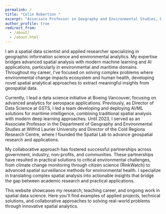 ```yaml
---
permalink: /
title: "Colin Robertson "
excerpt: "Associate Professor in Geography and Environmental Studies, Director of the Cold Regions Research Centre"
author_profile: true
redirect_from: 
  - /about/
  - /about.html
---
```



I am a spatial data scientist and applied researcher specializing in geographic information science and environmental analytics. My expertise bridges advanced spatial analysis with modern machine learning and AI applications, particularly in environmental and maritime domains. Throughout my career, I've focused on solving complex problems where environmental change impacts ecosystem and human health, developing novel spatial analytical approaches to extract meaningful insights from geospatial data.

Currently, I lead a data science initiative at Boeing Vancouver, focusing on advanced analytics for aerospace applications. Previously, as Director of Data Science at GSTS, I led a team developing and deploying AI/ML solutions for maritime intelligence, combining traditional spatial analysis with modern deep learning approaches. Until 2023, I served as an Associate Professor in the Department of Geography and Environmental Studies at Wilfrid Laurier University and Director of the Cold Regions Research Centre, where I founded the Spatial Lab to advance geospatial research and applications.

My collaborative approach has fostered successful partnerships across government, industry, non-profits, and communities. These partnerships have resulted in practical solutions to critical environmental challenges, from climate change monitoring through citizen science (RinkWatch) to advanced spatial surveillance methods for environmental health. I specialize in translating complex spatial analysis into actionable insights that bridge the gap between academic research and practical applications.

This website showcases my research, teaching career, and ongoing work in spatial data science. Here you'll find examples of applied projects, technical solutions, and collaborative approaches to solving real-world problems through innovative spatial analytics.
